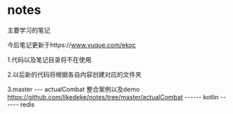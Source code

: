 # notes
主要学习的笔记

今后笔记更新于https://www.yuque.com/ekoc

1.代码以及笔记目录将不在使用.

2.以后新的代码将根据各自内容创建对应的文件夹

3.master
     --- actualCombat 整合案例以及demo https://github.com/likedeke/notes/tree/master/actualCombat
     ------ kotlin
     ------ redis




